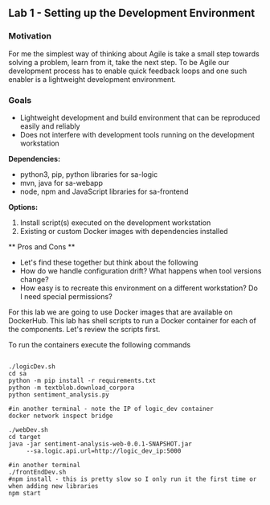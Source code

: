 ## Lab 1 - Setting up the Development Environment

### Motivation
For me the simplest way of thinking about Agile is take a small step towards solving a problem, learn from it, take the next step. To be Agile our development process has to enable quick feedback loops and one such enabler is a lightweight development environment.

### Goals
* Lightweight development and build environment that can be reproduced easily and reliably
* Does not interfere with development tools running on the development workstation

**Dependencies:**
* python3, pip, python libraries for sa-logic
* mvn, java for sa-webapp
* node, npm and JavaScript libraries for sa-frontend

**Options:**
1. Install script(s) executed on the development workstation
2. Existing or custom Docker images with dependencies installed

** Pros and Cons **
* Let's find these together but think about the following
 * How do we handle configuration drift? What happens when tool versions change?
 * How easy is to recreate this environment on a different workstation? Do I need special permissions?

For this lab we are going to use Docker images that are available on DockerHub. This lab has shell scripts to run a Docker container for each of the components. Let's review the scripts first.

To run the containers execute the following commands
```

./logicDev.sh
cd sa
python -m pip install -r requirements.txt
python -m textblob.download_corpora
python sentiment_analysis.py

#in another terminal - note the IP of logic_dev container
docker network inspect bridge

./webDev.sh
cd target
java -jar sentiment-analysis-web-0.0.1-SNAPSHOT.jar
     --sa.logic.api.url=http://logic_dev_ip:5000

#in another terminal
./frontEndDev.sh
#npm install - this is pretty slow so I only run it the first time or when adding new libraries
npm start     

```
